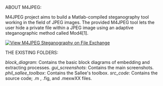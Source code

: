 ABOUT M4JPEG:

M4JPEG project aims to build a Matlab-compiled steganography tool working in the field of JPEG images. The provided M4JPEG tool lets the user hide a private file within a JPEG image using an adaptive steganographic method called Mod4[1].

[![View M4JPEG Steganography on File Exchange](https://www.mathworks.com/matlabcentral/images/matlab-file-exchange.svg)](https://uk.mathworks.com/matlabcentral/fileexchange/74063-m4jpeg-steganography)

THE EXISTING FOLDERS:

*block_diagram*: Contains the basic block diagrams of embedding and extracting processes.
*gui_screenshots*: Contains the main screenshots.
*phil_sallee_toolbox*: Contains the Sallee's toolbox.
*src_code*: Contains the source code;  .m , .fig, and .mexwXX files.
